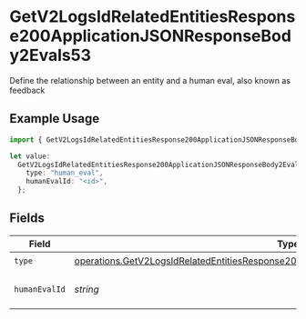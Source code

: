 # GetV2LogsIdRelatedEntitiesResponse200ApplicationJSONResponseBody2Evals53

Define the relationship between an entity and a human eval, also known as feedback

## Example Usage

```typescript
import { GetV2LogsIdRelatedEntitiesResponse200ApplicationJSONResponseBody2Evals53 } from "orq-poc-typescript-multi-env-version/models/operations";

let value:
  GetV2LogsIdRelatedEntitiesResponse200ApplicationJSONResponseBody2Evals53 = {
    type: "human_eval",
    humanEvalId: "<id>",
  };
```

## Fields

| Field                                                                                                                                                                                              | Type                                                                                                                                                                                               | Required                                                                                                                                                                                           | Description                                                                                                                                                                                        |
| -------------------------------------------------------------------------------------------------------------------------------------------------------------------------------------------------- | -------------------------------------------------------------------------------------------------------------------------------------------------------------------------------------------------- | -------------------------------------------------------------------------------------------------------------------------------------------------------------------------------------------------- | -------------------------------------------------------------------------------------------------------------------------------------------------------------------------------------------------- |
| `type`                                                                                                                                                                                             | [operations.GetV2LogsIdRelatedEntitiesResponse200ApplicationJSONResponseBody2Evals53Type](../../models/operations/getv2logsidrelatedentitiesresponse200applicationjsonresponsebody2evals53type.md) | :heavy_check_mark:                                                                                                                                                                                 | N/A                                                                                                                                                                                                |
| `humanEvalId`                                                                                                                                                                                      | *string*                                                                                                                                                                                           | :heavy_check_mark:                                                                                                                                                                                 | The id of the resource                                                                                                                                                                             |
